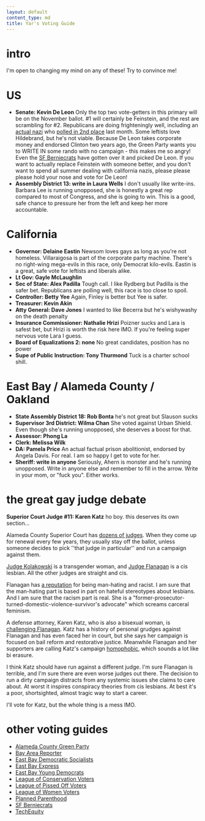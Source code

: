 ```yaml
---
layout: default
content_type: md
title: Yar's Voting Guide
---
```


# intro

I'm open to changing my mind on any of these! Try to convince me!

# US

* **Senate: Kevin De Leon** Only the top two vote-getters in this primary will be on the November ballot. #1 will certainly be Feinstein, and the rest are scrambling for #2. Republicans are doing frighteningly well, including an [actual nazi](https://www.snopes.com/fact-check/patrick-little-neo-nazi-california/) who [polled in 2nd place](http://www.surveyusa.com/client/PollReport.aspx?g=e60651f4-03ad-4a80-9b0d-09bc68bbdc74) last month. Some leftists love Hildebrand, but he's not viable. Because De Leon takes corporate money and endorsed Clinton two years ago, the Green Party wants you to WRITE IN some rando with no campaign - this makes me so angry! Even the [SF Berniecrats](http://www.sfberniecrats.com/june_2018_endorsements) have gotten over it and picked De Leon. If you want to actually replace Feinstein with someone better, and you don't want to spend all summer dealing with california nazis, please please please hold your nose and vote for De Leon!
* **Assembly District 13: write in Laura Wells** I don't usually like write-ins. Barbara Lee is running unopposed, she is honestly a great rep compared to most of Congress, and she is going to win. This is a good, safe chance to pressure her from the left and keep her more accountable.

# California

* **Governor: Delaine Eastin** Newsom loves gays as long as you're not homeless. Villaraigosa is part of the corporate party machine. There's no right-wing mega-evils in this race, only Democrat kilo-evils. Eastin is a great, safe vote for leftists and liberals alike.
* **Lt Gov: Gayle McLaughlin**
* **Sec of State: Alex Padilla** Tough call. I like Rydberg but Padilla is the safer bet. Republicans are polling well, this race is too close to spoil.
* **Controller: Betty Yee** Again, Finley is better but Yee is safer.
* **Treasurer: Kevin Akin**
* **Atty General: Dave Jones** I wanted to like Becerra but he's wishywashy on the death penalty
* **Insurance Commissioner: Nathalie Hrizi** Poizner sucks and Lara is safest bet, but Hrizi is worth the risk here IMO. If you're feeling super nervous vote Lara I guess.
* **Board of Equalizations 2: none** No great candidates, position has no power
* **Supe of Public Instruction: Tony Thurmond** Tuck is a charter school shill.

# East Bay / Alameda County / Oakland

* **State Assembly District 18: Rob Bonta** he's not great but Slauson sucks
* **Supervisor 3rd District: Wilma Chan** She voted against Urban Shield. Even though she's running unopposed, she deserves a boost for that.
* **Assessor: Phong La**
* **Clerk: Melissa Wilk**
* **DA: Pamela Price** An actual factual prison abolitionist, endorsed by Angela Davis. For real. I am so happy I get to vote for her.
* **Sheriff: write in anyone** Seriously, Ahern is monster and he's running unopposed. Write in anyone else and remember to fill in the arrow. Write in your mom, or "fuck you". Either works.

# the great gay judge debate

**Superior Court Judge #11: Karen Katz** ho boy. this deserves its own section...

Alameda County Superior Court has [dozens of judges](https://ballotpedia.org/Superior_Court_of_Alameda_County,_California). When they come up for renewal every few years, they usually stay off the ballot, unless someone decides to pick ''that judge in particular'' and run a campaign against them.

[Judge Kolakowski](https://en.wikipedia.org/wiki/Victoria_Kolakowski) is a transgender woman, and [Judge Flanagan](https://en.wikipedia.org/wiki/Tara_Flanagan) is a cis lesbian. All the other judges are straight and cis.

Flanagan has [a reputation](http://www.therobingroom.com/california/Judge.aspx?id=14941) for being man-hating and racist. I am sure that the man-hating part is based in part on hateful stereotypes about lesbians. And I am sure that the racism part is real. She is a "former-prosecutor-turned-domestic-violence-survivor's advocate" which screams carceral feminism.

A defense attorney, Karen Katz, who is also a bisexual woman, is [challenging Flanagan](https://www.eastbayexpress.com/oakland/karen-katz-says-her-challenge-of-judge-tara-flanagan-should-surprise-no-one/Content?oid=16110763). Katz has a history of personal grudges against Flanagan and has even faced her in court, but she says her campaign is focused on bail reform and restorative justice. Meanwhile Flanagan and her supporters are calling Katz's campaign [homophobic](https://eastbaystonewalldemocrats.org/news/5883000), which sounds a lot like bi erasure.

I think Katz should have run against a different judge. I'm sure Flanagan is terrible, and I'm sure there are even worse judges out there. The decision to run a dirty campaign distracts from any systemic issues she claims to care about. At worst it inspires conspiracy theories from cis lesbians. At best it's a poor, shortsighted, almost tragic way to start a career.

I'll vote for Katz, but the whole thing is a mess IMO.

# other voting guides

* [Alameda County Green Party](https://acgreens.wordpress.com/voter-guides/)
* [Bay Area Reporter](http://www.ebar.com/news/news//259719)
* [East Bay Democratic Socialists](https://www.eastbaydsa.org/campaigns-electoral)
* [East Bay Express](https://www.eastbayexpress.com/oakland/the-express-2018-june-endorsements/Content?oid=16110772)
* [East Bay Young Democrats](https://www.ebyd.org/endorsements/)
* [League of Conservation Voters](http://www.ecovote.org/page/endorsements)
* [League of Pissed Off Voters](http://www.theleaguesf.org/voter_guides)
* [League of Women Voters](https://lwvc.org/vote/elections/ballot-recommendations)
* [Planned Parenthood](http://www.ppactionca.org/local-info/mar-monte/voter-guide-2018.html)
* [SF Berniecrats](http://www.sfberniecrats.com/june_2018_endorsements)
* [TechEquity](https://docs.google.com/document/d/1C1wmHZCsl1N4coKHoc7eC6GufZMl6GA8AnupQub14C8/edit)
